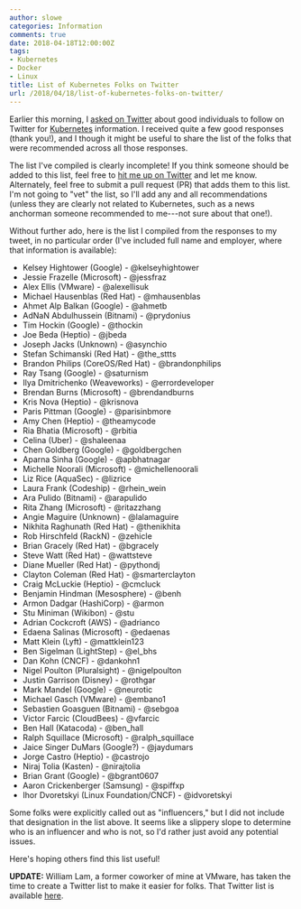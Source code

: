 ```yaml
---
author: slowe
categories: Information
comments: true
date: 2018-04-18T12:00:00Z
tags:
- Kubernetes
- Docker
- Linux
title: List of Kubernetes Folks on Twitter
url: /2018/04/18/list-of-kubernetes-folks-on-twitter/
---
```


Earlier this morning, I [asked on Twitter][link-1] about good individuals to follow on Twitter for [Kubernetes][link-2] information. I received quite a few good responses (thank you!), and I though it might be useful to share the list of the folks that were recommended across all those responses.<!--more-->

The list I've compiled is clearly incomplete! If you think someone should be added to this list, feel free to [hit me up on Twitter][link-3] and let me know. Alternately, feel free to submit a pull request (PR) that adds them to this list. I'm not going to "vet" the list, so I'll add any and all recommendations (unless they are clearly not related to Kubernetes, such as a news anchorman someone recommended to me---not sure about that one!).

Without further ado, here is the list I compiled from the responses to my tweet, in no particular order (I've included full name and employer, where that information is available):

* Kelsey Hightower (Google) - @kelseyhightower
* Jessie Frazelle (Microsoft) - @jessfraz
* Alex Ellis (VMware) - @alexellisuk
* Michael Hausenblas (Red Hat) - @mhausenblas
* Ahmet Alp Balkan (Google) - @ahmetb
* AdNaN Abdulhussein (Bitnami) - @prydonius
* Tim Hockin (Google) - @thockin
* Joe Beda (Heptio) - @jbeda
* Joseph Jacks (Unknown) - @asynchio
* Stefan Schimanski (Red Hat) - @the_sttts
* Brandon Philips (CoreOS/Red Hat) - @brandonphilips
* Ray Tsang (Google) - @saturnism
* Ilya Dmitrichenko (Weaveworks) - @errordeveloper
* Brendan Burns (Microsoft) - @brendandburns
* Kris Nova (Heptio) - @krisnova
* Paris Pittman (Google) - @parisinbmore
* Amy Chen (Heptio) - @theamycode
* Ria Bhatia (Microsoft) - @rbitia
* Celina (Uber) - @shaleenaa
* Chen Goldberg (Google) - @goldbergchen
* Aparna Sinha (Google) - @apbhatnagar
* Michelle Noorali (Microsoft) - @michellenoorali
* Liz Rice (AquaSec) - @lizrice
* Laura Frank (Codeship) - @rhein_wein
* Ara Pulido (Bitnami) - @arapulido
* Rita Zhang (Microsoft) - @ritazzhang
* Angie Maguire (Unknown) - @lalamaguire
* Nikhita Raghunath (Red Hat) - @thenikhita
* Rob Hirschfeld (RackN) - @zehicle
* Brian Gracely (Red Hat) - @bgracely
* Steve Watt (Red Hat) - @wattsteve
* Diane Mueller (Red Hat) - @pythondj
* Clayton Coleman (Red Hat) - @smarterclayton
* Craig McLuckie (Heptio) - @cmcluck
* Benjamin Hindman (Mesosphere) - @benh
* Armon Dadgar (HashiCorp) - @armon
* Stu Miniman (Wikibon) - @stu
* Adrian Cockcroft (AWS) - @adrianco
* Edaena Salinas (Microsoft) - @edaenas
* Matt Klein (Lyft) - @mattklein123
* Ben Sigelman (LightStep) - @el_bhs
* Dan Kohn (CNCF) - @dankohn1
* Nigel Poulton (Pluralsight) - @nigelpoulton
* Justin Garrison (Disney) - @rothgar
* Mark Mandel (Google) - @neurotic
* Michael Gasch (VMware) - @embano1
* Sebastien Goasguen (Bitnami) - @sebgoa
* Victor Farcic (CloudBees) - @vfarcic
* Ben Hall (Katacoda) - @ben_hall
* Ralph Squillace (Microsoft) - @ralph_squillace
* Jaice Singer DuMars (Google?) - @jaydumars
* Jorge Castro (Heptio) - @castrojo
* Niraj Tolia (Kasten) - @nirajtolia
* Brian Grant (Google) - @bgrant0607
* Aaron Crickenberger (Samsung) - @spiffxp
* Ihor Dvoretskyi (Linux Foundation/CNCF) - @idvoretskyi

Some folks were explicitly called out as "influencers," but I did not include that designation in the list above. It seems like a slippery slope to determine who is an influencer and who is not, so I'd rather just avoid any potential issues.

Here's hoping others find this list useful!

**UPDATE:** William Lam, a former coworker of mine at VMware, has taken the time to create a Twitter list to make it easier for folks. That Twitter list is available [here][link-4].

[link-1]: https://twitter.com/scott_lowe/status/986602642083229696
[link-2]: https://kubernetes.io/
[link-3]: https://twitter.com/scott_lowe/
[link-4]: https://twitter.com/lamw/lists/k8s-peeps
